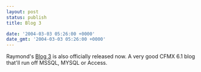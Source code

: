 ```yaml
---
layout: post
status: publish
title: Blog 3

date: '2004-03-03 05:26:00 +0000'
date_gmt: '2004-03-03 05:26:00 +0000'
---
```

Raymond's <a href="http://www.camdenfamily.com/morpheus/blog/index.cfm?mode=entry&entry=C699A935-C138-78DC-9E755C329501FFBF">Blog  3</a> is also officially released now. A very good CFMX 6.1 blog that'll run off MSSQL, MYSQL or Access.

